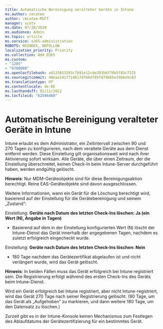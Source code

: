 ```yaml
---
title: Automatische Bereinigung veralteter Geräte in Intune
ms.author: cmcatee
author: cmcatee-MSFT
manager: scotv
ms.date: 07/28/2020
ms.audience: Admin
ms.topic: article
ms.service: o365-administration
ROBOTS: NOINDEX, NOFOLLOW
localization_priority: Priority
ms.collection: Adm_O365
ms.custom:
- "1285"
- "6700008"
ms.openlocfilehash: ad133653293c7b91e12cde203bbf70b5f83c7325
ms.sourcegitcommit: 49eaa1417714617d768df85fd79b65e35b6e5c83
ms.translationtype: HT
ms.contentlocale: de-DE
ms.lasthandoff: 02/11/2022
ms.locfileid: "62594460"
---
```

# <a name="automatic-cleanup-of-stale-devices-in-intune"></a>Automatische Bereinigung veralteter Geräte in Intune

Intune erlaubt es dem Administrator, ein Zeitintervall zwischen 90 und 270 Tagen zu konfigurieren, nach dem veraltete Geräte aus dem Dienst entfernt werden. Diese Einstellung gilt organisationsweit wird nach ihrer Aktivierung sofort wirksam. Alle Geräte, die über einen Zeitraum, der die Einstellung überschreitet, keinen Check-In beim Intune-Server durchgeführt haben, werden endgültig gelöscht.

**Hinweis**: Nur MDM-Geräteobjekte sind für diese Bereinigungsaktion berechtigt. Reine EAS-Geräteobjekte sind davon ausgeschlossen.

Weitere Informationen, wann ein Gerät für die Löschung berechtigt wird, basierend auf der Einstellung für die Gerätebereinigung und seinem „Zustand“:

Einstellung: **Geräte nach Datum des letzten Check-Ins löschen: Ja (ein Wert (N), Angabe in Tagen)**

- Basierend auf dem in der Einstellung konfigurierten Wert (N) löscht der Intune-Dienst das Gerät innerhalb der angegebenen Tagen, nachdem es zuletzt erfolgreich eingecheckt wurde.

Einstellung: **Geräte nach Datum des letzten Check-Ins löschen: Nein**

- 180 Tage nachdem das Gerätezertifikat abgelaufen ist und nicht verlängert wurde, wird das Gerät gelöscht.

**Hinweis**: In beiden Fällen muss das Gerät erfolgreich bei Intune registriert sein. Die Registrierung erfolgt während des ersten Check-Ins des Geräts beim Intune-Dienst.

Wird ein Gerät erfolgreich bei Intune registriert, aber nicht Intune-registriert, wird das Gerät 270 Tage nach seiner Registrierung gelöscht. (90 Tage, um das Gerät als „Aufgehoben“ zu markieren, und dann weitere 180 Tage, um den Datensatz zu löschen.)

Zurzeit gibt es in der Intune-Konsole keinen Mechanismus zum Festlegen des Ablaufdatums der Gerätezertifizierung für ein bestimmtes Gerät.